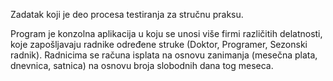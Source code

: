 Zadatak koji je deo procesa testiranja za stručnu praksu.

Program je konzolna aplikacija u koju se unosi više firmi različitih delatnosti, koje zapošljavaju radnike određene struke (Doktor, Programer, Sezonski radnik). Radnicima se računa isplata na osnovu zanimanja (mesečna plata, dnevnica, satnica) na osnovu broja slobodnih dana tog meseca.
